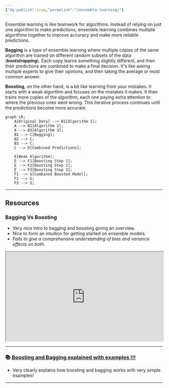 ```yaml
---
{"dg-publish":true,"permalink":"/ensemble-learning/"}
---
```



Ensemble learning is like teamwork for algorithms. Instead of relying on just one algorithm to make predictions, ensemble learning combines multiple algorithms together to improve accuracy and make more reliable predictions.

**Bagging** is a type of ensemble learning where multiple copies of the same algorithm are trained on different random subsets of the data (***bootstrapping***). Each copy learns something slightly different, and then their predictions are combined to make a final decision. It's like asking multiple experts to give their opinions, and then taking the average or most common answer.

**Boosting**, on the other hand, is a bit like learning from your mistakes. It starts with a weak algorithm and focuses on the mistakes it makes. It then trains more copies of the algorithm, each one paying extra attention to where the previous ones went wrong. This iterative process continues until the predictions become more accurate.

```mermaid
graph LR;
    A[Original Data] --> B1[Algorithm 1];
    A --> B2[Algorithm 2];
    A --> B3[Algorithm 3];
    B1 --> C[Bagging];
    B2 --> C;
    B3 --> C;
    C --> D[Combined Predictions];

    E[Weak Algorithm];
    E --> F1[Boosting Step 1];
    E --> F2[Boosting Step 2];
    E --> F3[Boosting Step 3];
    F1 --> G[Combined Boosted Model];
    F2 --> G;
    F3 --> G;

```

---

## Resources

### Bagging Vs Boosting

- Very nice intro to bagging and boosting giving an overview.
- Nice to form an intuition for getting started on ensemble models.
- *Fails to give a comprehensive understanding of bias and variance effects on both.*


<iframe title="Bagging vs Boosting - Ensemble Learning In Machine Learning Explained" src="https://www.youtube.com/embed/tjy0yL1rRRU?feature=oembed" height="113" width="200" allowfullscreen="" allow="fullscreen" style="aspect-ratio: 1.76991 / 1; width: 100%; height: auto;"></iframe>

---

### 📚 [Boosting and Bagging explained with examples !!!](https://medium.com/swlh/boosting-and-bagging-explained-with-examples-5353a36eb78d)

- Very clearly explains how boosting and bagging works with very simple examples!

---
